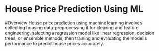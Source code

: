 # House Price Prediction Using ML
#Overview
House price prediction using machine learning involves collecting housing data, preprocessing it for cleaning and feature engineering, selecting a regression model like linear regression, decision trees, or ensemble methods, then training and evaluating the model's performance to predict house prices accurately.












